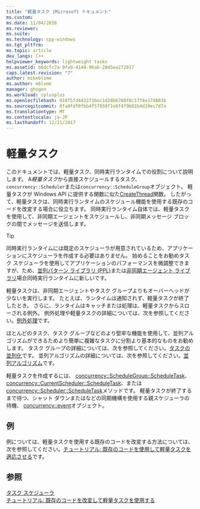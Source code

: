 ```yaml
---
title: "軽量タスク |Microsoft ドキュメント"
ms.custom: 
ms.date: 11/04/2016
ms.reviewer: 
ms.suite: 
ms.technology: cpp-windows
ms.tgt_pltfrm: 
ms.topic: article
dev_langs: C++
helpviewer_keywords: lightweight tasks
ms.assetid: b6dcfc7a-9fa9-4144-96a6-2845ea272017
caps.latest.revision: "7"
author: mikeblome
ms.author: mblome
manager: ghogen
ms.workload: cplusplus
ms.openlocfilehash: 010f5fd443271bec1d28b6760f0c17f4e17d803b
ms.sourcegitcommit: 8fa8fdf0fbb4f57950f1e8f4f9b81b4d39ec7d7a
ms.translationtype: MT
ms.contentlocale: ja-JP
ms.lasthandoff: 12/21/2017
---
```

# <a name="lightweight-tasks"></a>軽量タスク
このドキュメントでは、軽量タスク、同時実行ランタイムでの役割について説明します。 A*軽量タスク*から直接スケジュールするタスク、`concurrency::Scheduler`または`concurrency::ScheduleGroup`オブジェクト。 軽量タスクが Windows API に提供する関数に似た[CreateThread](http://msdn.microsoft.com/library/windows/desktop/ms682453)関数。 したがって、軽量タスクは、同時実行ランタイムのスケジュール機能を使用する既存のコードを改変する場合に役立ちます。 同時実行ランタイム自体では、軽量タスクを使用して、非同期エージェントをスケジュールし、非同期メッセージ ブロックの間でメッセージを送信します。  
  
> [!TIP]
>  同時実行ランタイムには既定のスケジューラが用意されているため、アプリケーションにスケジューラを作成する必要はありません。 始めることをお勧めタスク スケジューラを使用してアプリケーションのパフォーマンスを微調整できますが、ため、[並列パターン ライブラリ (PPL)](../../parallel/concrt/parallel-patterns-library-ppl.md)または[非同期エージェント ライブラリ](../../parallel/concrt/asynchronous-agents-library.md)場合同時実行ランタイムに新しいです。  
  
 軽量タスクは、非同期エージェントやタスク グループよりもオーバーヘッドが少ないを実行します。 たとえば、ランタイムは通知されず、軽量タスクが終了したとき。 さらに、ランタイムはキャッチまたは処理は、軽量タスクからスローされる例外。 例外処理や軽量タスクの詳細については、次を参照してください。[例外処理](../../parallel/concrt/exception-handling-in-the-concurrency-runtime.md)です。  
  
 ほとんどのタスク、タスク グループなどのより堅牢な機能を使用して、並列アルゴリズムができるためより簡単に複雑なタスクに分割より基本的なものをお勧めします。 タスク グループの詳細については、次を参照してください。[タスクの並列化](../../parallel/concrt/task-parallelism-concurrency-runtime.md)です。 並列アルゴリズムの詳細については、次を参照してください。[並列アルゴリズム](../../parallel/concrt/parallel-algorithms.md)です。  
  
 軽量タスクを作成するには、 [concurrency::ScheduleGroup::ScheduleTask](reference/schedulegroup-class.md#scheduletask)、 [concurrency::CurrentScheduler::ScheduleTask](reference/currentscheduler-class.md#scheduletask)、または[concurrency::Scheduler::ScheduleTask](reference/scheduler-class.md#scheduletask)メソッドです。 軽量タスクが終了するまで待つ、シャット ダウンまたはなどの同期機構を使用する親スケジューラの待機、 [concurrency::event](../../parallel/concrt/reference/event-class.md)オブジェクト。  
  
## <a name="example"></a>例  
 例については、軽量タスクを使用する既存のコードを改変する方法については、次を参照してください。[チュートリアル: 既存のコードを使用して軽量タスクを適応させる](../../parallel/concrt/walkthrough-adapting-existing-code-to-use-lightweight-tasks.md)です。  
  
## <a name="see-also"></a>参照  
 [タスク スケジューラ](../../parallel/concrt/task-scheduler-concurrency-runtime.md)   
 [チュートリアル: 既存のコードを改変して軽量タスクを使用する](../../parallel/concrt/walkthrough-adapting-existing-code-to-use-lightweight-tasks.md)

